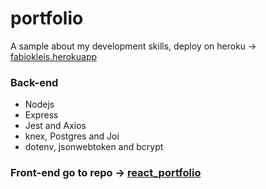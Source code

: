 # portfolio

A sample about my development skills, deploy on heroku -> [fabiokleis.herokuapp](https://fabiokleis.herokuapp.com/)

### Back-end

 * Nodejs
 * Express
 * Jest and Axios
 * knex, Postgres and Joi
 * dotenv, jsonwebtoken and bcrypt


### Front-end go to repo -> [react_portfolio](https://github.com/Fabiokleis/react_portfolio)
